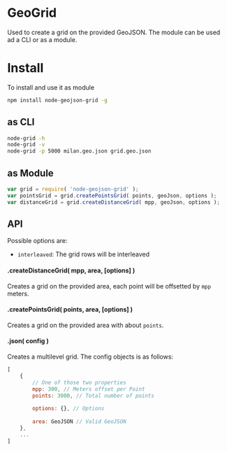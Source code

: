 # GeoGrid

Used to create a grid on the provided GeoJSON. The module can be used ad a CLI or
as a module.

# Install

To install and use it as module
```sh
npm install node-geojson-grid -g
```


## as CLI


```sh
node-grid -h
node-grid -v
node-grid -p 5000 milan.geo.json grid.geo.json
```


## as Module

```js
var grid = require( 'node-geojson-grid' );
var pointsGrid = grid.createPointsGrid( points, geoJson, options );
var distanceGrid = grid.createDistanceGrid( mpp, geoJson, options );
```


## API

Possible options are:
* `interleaved`: The grid rows will be interleaved

#### .createDistanceGrid( mpp, area, [options] )
Creates a grid on the provided area, each point will be offsetted by `mpp`  meters.

#### .createPointsGrid( points, area, [options] )
Creates a grid on the provided area with about `points`.

#### .json( config )

Creates a multilevel grid. The config objects is as follows:

```js
[
    {
        // One of those two properties
        mpp: 300, // Meters offset per Point
        points: 3000, // Total number of points
        
        options: {}, // Options
        
        area: GeoJSON // Valid GeoJSON
    },
    ...
]
```